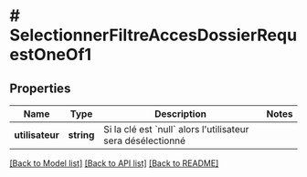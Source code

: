 # # SelectionnerFiltreAccesDossierRequestOneOf1

## Properties

Name | Type | Description | Notes
------------ | ------------- | ------------- | -------------
**utilisateur** | **string** | Si la clé est &#x60;null&#x60; alors l&#39;utilisateur sera désélectionné |

[[Back to Model list]](../../README.md#models) [[Back to API list]](../../README.md#endpoints) [[Back to README]](../../README.md)
